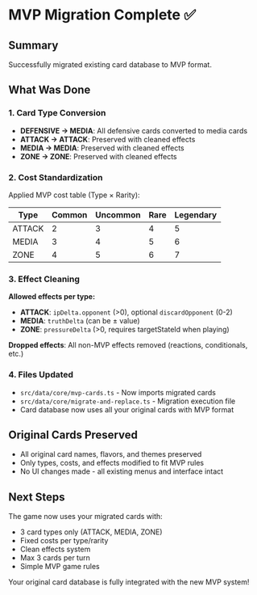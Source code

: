 # MVP Migration Complete ✅

## Summary
Successfully migrated existing card database to MVP format.

## What Was Done

### 1. Card Type Conversion
- **DEFENSIVE → MEDIA**: All defensive cards converted to media cards
- **ATTACK → ATTACK**: Preserved with cleaned effects
- **MEDIA → MEDIA**: Preserved with cleaned effects  
- **ZONE → ZONE**: Preserved with cleaned effects

### 2. Cost Standardization
Applied MVP cost table (Type × Rarity):

| Type | Common | Uncommon | Rare | Legendary |
|------|--------|----------|------|-----------|
| ATTACK | 2 | 3 | 4 | 5 |
| MEDIA | 3 | 4 | 5 | 6 |
| ZONE | 4 | 5 | 6 | 7 |

### 3. Effect Cleaning
**Allowed effects per type:**
- **ATTACK**: `ipDelta.opponent` (>0), optional `discardOpponent` (0-2)
- **MEDIA**: `truthDelta` (can be ± value)
- **ZONE**: `pressureDelta` (>0, requires targetStateId when playing)

**Dropped effects**: All non-MVP effects removed (reactions, conditionals, etc.)

### 4. Files Updated
- `src/data/core/mvp-cards.ts` - Now imports migrated cards
- `src/data/core/migrate-and-replace.ts` - Migration execution file
- Card database now uses all your original cards with MVP format

## Original Cards Preserved
- All original card names, flavors, and themes preserved
- Only types, costs, and effects modified to fit MVP rules
- No UI changes made - all existing menus and interface intact

## Next Steps
The game now uses your migrated cards with:
- 3 card types only (ATTACK, MEDIA, ZONE)
- Fixed costs per type/rarity
- Clean effects system
- Max 3 cards per turn
- Simple MVP game rules

Your original card database is fully integrated with the new MVP system!